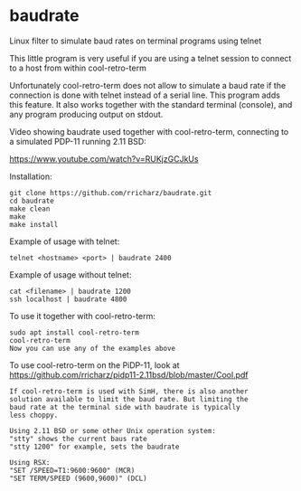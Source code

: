 # baudrate
Linux filter to simulate baud rates on terminal programs using telnet

This little program is very useful if you are using a telnet
session to connect to a host from within cool-retro-term

Unfortunately cool-retro-term does not allow to simulate a baud
rate if the connection is done with telnet instead of a serial
line. This program adds this feature. It also works together with
the standard terminal (console), and any program producing
output on stdout.

Video showing baudrate used together with cool-retro-term, connecting to
a simulated PDP-11 running 2.11 BSD:

https://www.youtube.com/watch?v=RUKjzGCJkUs

Installation:

    git clone https://github.com/rricharz/baudrate.git
    cd baudrate
    make clean
    make
    make install

Example of usage with telnet:

    telnet <hostname> <port> | baudrate 2400 

Example of usage without telnet:

    cat <filename> | baudrate 1200
    ssh localhost | baudrate 4800

To use it together with cool-retro-term:

    sudo apt install cool-retro-term
    cool-retro-term
    Now you can use any of the examples above

To use cool-retro-term on the PiDP-11, look at
https://github.com/rricharz/pidp11-2.11bsd/blob/master/Cool.pdf

    If cool-retro-term is used with SimH, there is also another
    solution available to limit the baud rate. But limiting the
    baud rate at the terminal side with baudrate is typically
    less choppy.

    Using 2.11 BSD or some other Unix operation system:
    "stty" shows the current baus rate
    "stty 1200" for example, sets the baudrate

    Using RSX:
    "SET /SPEED=T1:9600:9600" (MCR)
    "SET TERM/SPEED (9600,9600)" (DCL)

  
  


